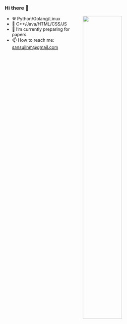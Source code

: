 ### Hi there 👋

<img align="right" width="50%" src="https://github-readme-stats.vercel.app/api?username=sansui233&count_private=true&show_icons=true">

- ⚒ Python/Golang/Linux
- 🔨 C++/Java/HTML/CSS/JS
- 🌱 I’m currently preparing for papers
- 📫 How to reach me: sansuilnm@gmail.com

<!--
**Sansui233/sansui233** is a ✨ _special_ ✨ repository because its `README.md` (this file) appears on your GitHub profile.

Here are some ideas to get you started:

- 🔭 I’m currently working on ...
- 🌱 I’m currently learning ...
- 👯 I’m looking to collaborate on ...
- 🤔 I’m looking for help with ...
- 💬 Ask me about ...
- 📫 How to reach me: ...
- 😄 Pronouns: ...
- ⚡ Fun fact: ...
-->
